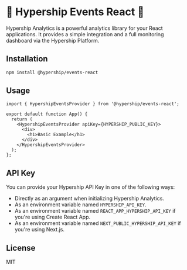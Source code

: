 # 🚀 Hypership Events React 🚀

Hypership Analytics is a powerful analytics library for your React applications. It provides a simple integration and a full monitoring dashboard via the Hypership Platform.

## Installation

```bash
npm install @hypership/events-react
```

## Usage

```
import { HypershipEventsProvider } from '@hypership/events-react';

export default function App() {
  return (
    <HypershipEventsProvider apiKey={HYPERSHIP_PUBLIC_KEY}>
      <div>
        <h1>Basic Example</h1>
      </div>
    </HypershipEventsProvider>
  );
};
```

## API Key

You can provide your Hypership API Key in one of the following ways:

- Directly as an argument when initializing Hypership Analytics.
- As an environment variable named `HYPERSHIP_API_KEY`.
- As an environment variable named `REACT_APP_HYPERSHIP_API_KEY` if you're using Create React App.
- As an environment variable named `NEXT_PUBLIC_HYPERSHIP_API_KEY` if you're using Next.js.

## License

MIT
